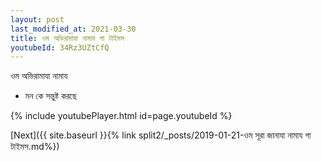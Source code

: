 ```yaml
---
layout: post
last_modified_at: 2021-03-30
title: ওম অভিরামাযা নামায গা টাইমস
youtubeId: 34Rz3UZtCfQ
---
```

 
 
 ওম অভিরামাযা নামায  
 
 -  মন কে সন্তুষ্ট করছে 
 
  
 
  
 
 
 
 
 
 


{% include youtubePlayer.html id=page.youtubeId %}
 
[Next]({{ site.baseurl }}{% link  split2/_posts/2019-01-21-ওম সূরা জানাযা নামায গা টাইমস.md%})
 
